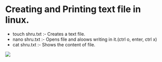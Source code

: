 # Creating and Printing text file in linux.
* touch shru.txt :- Creates a text file.
* nano shru.txt :- Opens file and aloows writing in it.(ctrl o, enter, ctrl x)
* cat shru.txt :- Shows the content of file.  

![](/home/tejas/Pictures/Screenshot%20from%202020-05-03%2012-12-01.png)



